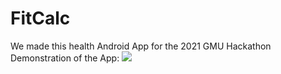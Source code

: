 # FitCalc
We made this health Android App for the 2021 GMU Hackathon
Demonstration of the App:
![](Demo.gif)
